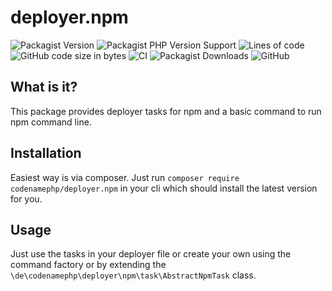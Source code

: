 # deployer.npm

![Packagist Version](https://img.shields.io/packagist/v/codenamephp/deployer.npm)
![Packagist PHP Version Support](https://img.shields.io/packagist/php-v/codenamephp/deployer.npm)
![Lines of code](https://img.shields.io/tokei/lines/github/codenamephp/deployer.npm)
![GitHub code size in bytes](https://img.shields.io/github/languages/code-size/codenamephp/deployer.npm)
![CI](https://github.com/codenamephp/deployer.npm/workflows/CI/badge.svg)
![Packagist Downloads](https://img.shields.io/packagist/dt/codenamephp/deployer.npm)
![GitHub](https://img.shields.io/github/license/codenamephp/deployer.npm)

## What is it?

This package provides deployer tasks for npm and a basic command to run npm command line.

## Installation

Easiest way is via composer. Just run `composer require codenamephp/deployer.npm` in your cli which should install the latest version for you.

## Usage

Just use the tasks in your deployer file or create your own using the command factory or by extending the `\de\codenamephp\deployer\npm\task\AbstractNpmTask`
class.